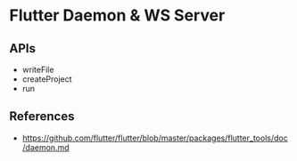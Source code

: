 # Flutter Daemon & WS Server

## APIs

- writeFile
- createProject
- run

## References

- https://github.com/flutter/flutter/blob/master/packages/flutter_tools/doc/daemon.md
